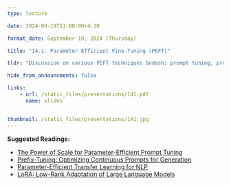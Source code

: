 ```yaml
---
type: lecture

date: 2024-09-19T11:00:00+4:30

format_date: September 19, 2024 (Thursday)

title: "14.1. Parameter Efficient Fine-Tuning (PEFT)"

tldr: "Discussion on various PEFT techniques &ndash; prompt tuning, prefix tuning, adapters, low-rank adaptation (LoRA)."

hide_from_announcments: false

links: 
    - url: /static_files/presentations/141.pdf
      name: slides


thumbnail: /static_files/presentations/141.jpg
---
```

<!-- Other additional contents using markdown -->
**Suggested Readings:**
- [The Power of Scale for Parameter-Efficient Prompt Tuning](https://arxiv.org/pdf/2104.08691)
- [Prefix-Tuning: Optimizing Continuous Prompts for Generation](https://arxiv.org/pdf/2101.00190)
- [Parameter-Efficient Transfer Learning for NLP](https://arxiv.org/pdf/1902.00751)
- [LoRA: Low-Rank Adaptation of Large Language Models](https://arxiv.org/pdf/2106.09685)
